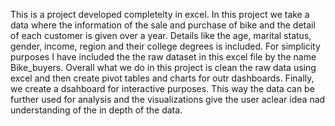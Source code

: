 This is a project developed completelty in excel. 
In this project we take a data where the information of the sale and purchase of bike and the detail of each customer is given over a year. Details like the age, marital status, gender, income, region and their college degrees is included. For simplicity purposes I have included the the raw dataset in this excel file by the name Bike_buyers.
Overall what we do in this project is clean the raw data using excel and then create pivot tables and charts for outr dashboards. Finally, we create a dsahboard for interactive purposes. 
This way the data can be further used for analysis and the visualizations give the user aclear idea nad understanding of the in depth of the data.
